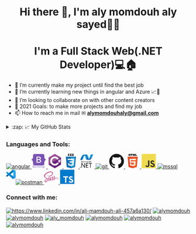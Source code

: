 ### <h1 align="center">Hi there 👋, I'm aly momdouh aly sayed👨‍🎓 </h1> 

## <h1 align="center">I'm a Full Stack Web(.NET Developer)💻🏠</h1> 

- 🔭 I’m currently make my project until find the best job 
- 🌱 I’m currently learning new things in angular and Azure 📈📅
- 👯 I’m looking to collaborate on with other content creators
- 🥅 2021 Goals: to make more projects and find my job
- 📫 How to reach me in mail ✉ **alymomdouhaly@gmail.com**
<!-- - ⚡ Fun fact: I love to watch scientific movies in special marvel 
- ✨ Follow Me | [My linkedin](https://www.linkedin.com/in/ali-mamdouh-ali-457a6a130/)
 --> 
 <details>
  <summary>
    :zap: &#x1f4c8; My GitHub Stats
  </summary> 
 <a href="https://github.com/alymomdouh/alymomdouh"> <img align="center" src="https://github-readme-stats.vercel.app/api?username=alymomdouh&show_icons=true&line_height=27&count_private=true&title_color=000000&text_color=000000&icon_color=FAC051" alt="alymomdouh's GitHub Stats" /></a>
 
<!--  <p><img align="center" src="https://github-readme-streak-stats.herokuapp.com/?user=alymomdouh&" alt="alymomdouh" /></p> -->
 
 [![GitHub Streak](http://github-readme-streak-stats.herokuapp.com?user=alymomdouh&theme=highcontrast&date_format=j%20M%5B%20Y%5D&fire=DD2727&background=480D0D&border=000000&stroke=0E722E&ring=88DD71)](https://git.io/streak-stats)

 <a href="https://github.com/alymomdouh/alymomdouh"> <img align="center" src="https://github-readme-stats.vercel.app/api/top-langs/?username=alymomdouh&langs_count=8&title_color=000000&text_color=000000" /></a>  

</details>

<!-- 
how make this 
<a href="https://github.com/alymomdouh/alymomdouh">
  <img align="center" src="https://github-readme-stats.vercel.app/api/top-langs/?username=alymomdouh&layout=compact&hide=java,html&title_color=000000&text_color=000000" />
</a> -->
<!-- https://github.com/anuraghazra/github-readme-stats -->
<!-- the best here creative-profile https://github.com/coderjojo/creative-profile-readme  and here https://awesome-github-readme-profile.netlify.app/-->
[twitter]:  https://twitter.com/ali-mamdouh-ali
[youtube]:  https://www.youtube.com/channel/ali-mamdouh-ali
[instagram]:https://www.instagram.com/ali-mamdouh-ali
[linkedin]: https://www.linkedin.com/in/ali-mamdouh-ali-457a6a130
[Facebook]: https://www.facebook.com/profile.php?id=ali-mamdouh-ali

<!-- Next Level GitHub Profile README (NEW) | How To Create An Amazing Profile ReadMe With GitHub Actions -->
<!-- https://www.youtube.com/watch?v=ECuqb5Tv9qI&ab_channel=codeSTACKr -->
<!-- Emoji Cheat Sheet website link -->
<!-- https://www.webfx.com/tools/emoji-cheat-sheet/ -->
 
<h3 align="left">Languages and Tools: </h3>
<p align="left"> 
 <a href="https://angular.io" target="_blank"> <img src="https://angular.io/assets/images/logos/angular/angular.svg" alt="angular" width="40" height="40"/> </a> 
 <a href="https://getbootstrap.com" target="_blank"> <img src="https://raw.githubusercontent.com/devicons/devicon/master/icons/bootstrap/bootstrap-plain-wordmark.svg"       alt="bootstrap" width="40" height="40"/> </a> 
 <a href="https://www.w3schools.com/cs/" target="_blank"> <img src="https://raw.githubusercontent.com/devicons/devicon/master/icons/csharp/csharp-original.svg" alt="csharp" width="40" height="40"/> </a> 
 <a href="https://www.w3schools.com/css/" target="_blank"> <img src="https://raw.githubusercontent.com/devicons/devicon/master/icons/css3/css3-original-wordmark.svg" alt="css3" width="40" height="40"/> </a> 
 <a href="https://dotnet.microsoft.com/" target="_blank"> <img src="https://raw.githubusercontent.com/devicons/devicon/master/icons/dot-net/dot-net-original-wordmark.svg" alt="dotnet" width="40" height="40"/> </a> <a href="https://git-scm.com/" target="_blank"> <img src="https://www.vectorlogo.zone/logos/git-scm/git-scm-icon.svg" alt="git" width="40" height="40"/> </a> <a href="https://github.com/" target="_blank"> <img src="https://raw.githubusercontent.com/github/explore/78df643247d429f6cc873026c0622819ad797942/topics/github/github.png" alt="github" width="40" height="40"/> </a>  
<a href="https://www.w3.org/html/" target="_blank"> <img src="https://raw.githubusercontent.com/devicons/devicon/master/icons/html5/html5-original-wordmark.svg" alt="html5" width="40" height="40"/> </a> 
 <a href="https://developer.mozilla.org/en-US/docs/Web/JavaScript" target="_blank"> <img src="https://raw.githubusercontent.com/devicons/devicon/master/icons/javascript/javascript-original.svg" alt="javascript" width="40" height="40"/> </a> 
 <a href="https://www.microsoft.com/en-us/sql-server" target="_blank"> <img src="https://www.svgrepo.com/show/303229/microsoft-sql-server-logo.svg" alt="mssql" width="40" height="40"/> </a>  
 <a href="https://postman.com" target="_blank"> <img src="https://www.vectorlogo.zone/logos/getpostman/getpostman-icon.svg" alt="postman" width="40" height="40"/> </a> 
 <a href="https://sass-lang.com" target="_blank"> <img src="https://raw.githubusercontent.com/devicons/devicon/master/icons/sass/sass-original.svg" alt="sass" width="40" height="40"/> </a> 
 <a href="https://code.visualstudio.com/" target="_blank"> <img align="left" alt="Visual Studio Code" width="26px" src="https://raw.githubusercontent.com/github/explore/80688e429a7d4ef2fca1e82350fe8e3517d3494d/topics/visual-studio-code/visual-studio-code.png" /></a> 
 <a href="https://www.typescriptlang.org/" target="_blank"> <img src="https://raw.githubusercontent.com/devicons/devicon/master/icons/typescript/typescript-original.svg" alt="typescript" width="40" height="40"/> </a></p> 

<!-- <img align="left" alt="HTML5" width="26px" src="https://raw.githubusercontent.com/github/explore/80688e429a7d4ef2fca1e82350fe8e3517d3494d/topics/html/html.png" /> -->
<!-- <img align="left" alt="CSS3" width="26px" src="https://raw.githubusercontent.com/github/explore/80688e429a7d4ef2fca1e82350fe8e3517d3494d/topics/css/css.png" /> -->
<!-- <img align="left" alt="javascript" width="26px" src="https://github.com/abranhe/programming-languages-logos/blob/master/src/javascript/javascript.png" /> -->
<!-- <img align="left" alt="angularjs" width="26px" src="https://github.com/devicons/devicon/blob/master/icons/angularjs/angularjs-original-wordmark.svg" /> -->
<!-- <img align="left" alt="bootstrap" width="26px" src="https://github.com/devicons/devicon/blob/master/icons/bootstrap/bootstrap-plain-wordmark.svg" /> -->
<!-- <img align="left" alt="dotnetcore" width="26px" src="https://github.com/devicons/devicon/blob/master/icons/dotnetcore/dotnetcore-original.svg" /> -->
<!-- <img align="left" alt="dot-net" width="26px" src="https://github.com/devicons/devicon/blob/master/icons/dot-net/dot-net-original-wordmark.svg" /> -->
<!-- <img align="left" alt="csharp" width="26px" src="https://github.com/devicons/devicon/blob/master/icons/csharp/csharp-original.svg" /> -->
<!-- <img align="left" alt="codepen" width="26px" src="https://github.com/devicons/devicon/blob/master/icons/codepen/codepen-original-wordmark.svg"/> -->
<!-- <img align="left" alt="SQL" width="26px" src="https://raw.githubusercontent.com/github/explore/80688e429a7d4ef2fca1e82350fe8e3517d3494d/topics/sql/sql.png" /> -->
<!-- <img align="left" alt="jquery" width="26px" src="https://github.com/devicons/devicon/blob/master/icons/jquery/jquery-original-wordmark.svg" /> -->
<!-- <img align="left" alt="sass" width="26px" src="https://github.com/devicons/devicon/blob/master/icons/sass/sass-original.svg" /> -->
<!-- <img align="left" alt="visual-studio" width="70px" src="https://www.windowscentral.com/sites/wpcentral.com/files/styles/large/public/field/image/2018/05/visual-studio-logo.jpg" /> -->
<!--  <img align="left" alt=" " width="26px" src=" " />  -->
<!-- <img align="left" alt="Git" width="45px" src="https://raw.githubusercontent.com/github/explore/80688e429a7d4ef2fca1e82350fe8e3517d3494d/topics/git/git.png" /> -->
 
<h3 align="left">Connect with me:</h3>
<p align="left"> 
 <a href="https://www.linkedin.com/in/ali-mamdouh-ali-457a6a130/" target="_blank"><img align="center" src="https://raw.githubusercontent.com/rahuldkjain/github-profile-readme-generator/master/src/images/icons/Social/linked-in-alt.svg" alt="https://www.linkedin.com/in/ali-mamdouh-ali-457a6a130/" height="30" width="40" /></a> 
<a href="https://codepen.io/alymomdouh" target="_blank"><img align="center" src="https://raw.githubusercontent.com/rahuldkjain/github-profile-readme-generator/master/src/images/icons/Social/codepen.svg" alt="alymomdouh" height="30" width="40" /></a> 
<a href="https://twitter.com/alymomdouh" target="_blank"><img align="center" src="https://raw.githubusercontent.com/rahuldkjain/github-profile-readme-generator/master/src/images/icons/Social/twitter.svg" alt="alymomdouh" height="30" width="40" /></a>  
<a href="https://www.hackerrank.com/aly_momdouh" target="_blank"><img align="center" src="https://raw.githubusercontent.com/rahuldkjain/github-profile-readme-generator/master/src/images/icons/Social/hackerrank.svg" alt="aly_momdouh" height="30" width="40" /></a> 
<a href="https://www.facebook.com/alymomdouh.aly" target="_blank"><img align="center" src="https://raw.githubusercontent.com/rahuldkjain/github-profile-readme-generator/master/src/images/icons/Social/facebook.svg" alt="alymomdouh" height="30" width="40" /></a> 
 <a href="https://instagram.com/alymomdouh" target="_blank"><img align="center" src="https://raw.githubusercontent.com/rahuldkjain/github-profile-readme-generator/master/src/images/icons/Social/instagram.svg" alt="alymomdouh" height="30" width="40" /></a> 
<a href="https://www.telegram.me/alymomdouh" target="_blank"><img align="center" src="https://user-images.githubusercontent.com/33808080/147296524-fabcc5c9-0544-42be-9ee8-d06d0e34627a.png" alt="alymomdouh" height="30" width="40" /></a> 
 </p>   
